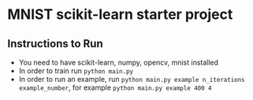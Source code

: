 # MNIST scikit-learn starter project
## Instructions to Run
* You need to have scikit-learn, numpy, opencv, mnist installed
* In order to train run `python main.py`
* In order to run an example, run `python main.py example n_iterations example_number`,
  for example `python main.py example 400 4` 

